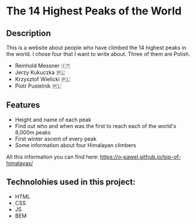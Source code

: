 # The 14 Highest Peaks of the World

## Description

This is a website about people who have climbed the 14 highest peaks in the world.
I chose four that I want to write about. Three of them are Polish.

- Reinhold Messner  🇮🇹
- Jerzy Kukuczka  🇵🇱
- Krzysztof Wielicki  🇵🇱
- Piotr Pustelnik  🇵🇱

## Features

- Height and name of each peak
- Find out who and when was the first to reach each of the world's 8,000m peaks
- First winter ascent of every peak
- Some information about four Himalayan climbers

All this information you can find here: https://o-pawel.github.io/top-of-himalayas/

## Technolohies used in this project:
- HTML
- CSS
- JS 
- BEM